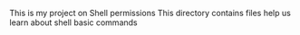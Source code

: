 This is my project on Shell permissions
This directory contains files help us learn about shell basic commands
